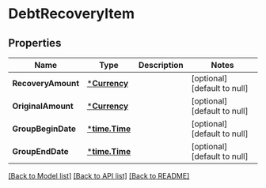 # DebtRecoveryItem

## Properties
Name | Type | Description | Notes
------------ | ------------- | ------------- | -------------
**RecoveryAmount** | [***Currency**](Currency.md) |  | [optional] [default to null]
**OriginalAmount** | [***Currency**](Currency.md) |  | [optional] [default to null]
**GroupBeginDate** | [***time.Time**](time.Time.md) |  | [optional] [default to null]
**GroupEndDate** | [***time.Time**](time.Time.md) |  | [optional] [default to null]

[[Back to Model list]](../README.md#documentation-for-models) [[Back to API list]](../README.md#documentation-for-api-endpoints) [[Back to README]](../README.md)

